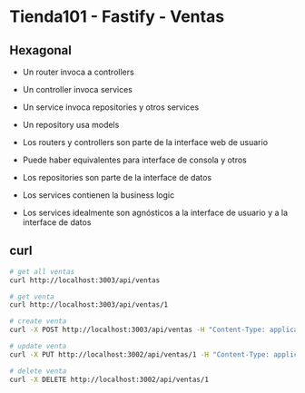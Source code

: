 # Tienda101 - Fastify - Ventas

## Hexagonal

- Un router invoca a controllers
- Un controller invoca services
- Un service invoca repositories y otros services
- Un repository usa models

- Los routers y controllers son parte de la interface web de usuario
- Puede haber equivalentes para interface de consola y otros
- Los repositories son parte de la interface de datos
- Los services contienen la business logic
- Los services idealmente son agnósticos a la interface de usuario y a la interface de datos

## curl

```sh
# get all ventas
curl http://localhost:3003/api/ventas

# get venta
curl http://localhost:3003/api/ventas/1

# create venta
curl -X POST http://localhost:3003/api/ventas -H "Content-Type: application/json" -d '{"persona_id": 1, "producto_id": 1, "precio": 15, "cantidad": 1}'

# update venta
curl -X PUT http://localhost:3002/api/ventas/1 -H "Content-Type: application/json" -d '{"cantidad": 2}'

# delete venta
curl -X DELETE http://localhost:3002/api/ventas/1